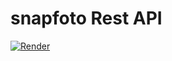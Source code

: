 # snapfoto Rest API
[![Render](https://render.com/images/deploy-to-render-button.svg)](https://render.com/deploy?repo=https://github.com/huuhieu17/snapfoto-BE)


